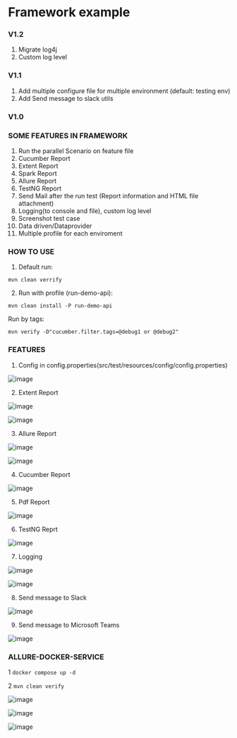 # Framework example
### V1.2
1. Migrate log4j
2. Custom log level

### V1.1
1. Add multiple configure file for multiple environment (default: testing env)
2. Add Send message to slack utils

### V1.0
### SOME FEATURES IN FRAMEWORK

1. Run the parallel Scenario on feature file
2. Cucumber Report
3. Extent Report
4. Spark Report
5. Allure Report
6. TestNG Report
7. Send Mail after the run test (Report information and HTML file attachment)
8. Logging(to console and file), custom log level
9. Screenshot test case
10. Data driven/Dataprovider
11. Multiple profile for each enviroment 

### HOW TO USE
1. Default run:

`mvn clean verrify`

2. Run with profile (run-demo-api):

`mvn clean install -P run-demo-api`

Run by tags:

`mvn verify -D"cucumber.filter.tags=@debug1 or @debug2"`

### FEATURES
1. Config in config.properties(src/test/resources/config/config.properties)

![image](https://user-images.githubusercontent.com/67543695/220126487-781ba264-760d-4216-a69b-d2bba655d443.png)

2. Extent Report

![image](https://user-images.githubusercontent.com/67543695/227717091-555914e8-c23e-45ba-9eb7-7d55f5542dce.png)

![image](https://user-images.githubusercontent.com/67543695/227717115-fc0103b7-09b7-4463-b398-e4b606b580de.png)

3. Allure Report

![image](https://user-images.githubusercontent.com/67543695/227717165-5cfea855-edc3-4e42-8d2e-b655f8a851e6.png)

![image](https://user-images.githubusercontent.com/67543695/227717182-e07b41ee-717d-4034-af3c-96f68ad7b83d.png)

4. Cucumber Report

![image](https://user-images.githubusercontent.com/67543695/220126109-3ad6ea4d-bae4-4a91-be95-43fb73cd1fd5.png)

5. Pdf Report

![image](https://user-images.githubusercontent.com/67543695/218368288-8010dba5-53ff-4d80-a84b-2017cab19de7.png)

6. TestNG Reprt

![image](https://user-images.githubusercontent.com/67543695/227717037-61cea885-d58b-4642-afd5-cbc053a0a957.png)

7. Logging

![image](https://user-images.githubusercontent.com/67543695/227716811-40c9f251-1c47-43c3-9a1a-a188e2a4e03a.png)

![image](https://user-images.githubusercontent.com/67543695/227716832-19a0579b-3888-4b8a-85fd-2e20e332fd8a.png)

8. Send message to Slack

![image](https://user-images.githubusercontent.com/107853696/218916459-41388bca-49d0-438f-8b4c-d1c48c883f69.png)

9. Send message to Microsoft Teams

![image](https://user-images.githubusercontent.com/67543695/220000344-2344aca0-ee10-4c8e-be50-2c17eac04011.png)

### ALLURE-DOCKER-SERVICE

1 `docker compose up -d`

2 `mvn clean verify`

![image](https://github.com/minhvl1/CucumberTestNGExamples/assets/67543695/78f3c3f3-e3da-4076-b9e4-25f19be7a752)

![image](https://github.com/minhvl1/CucumberTestNGExamples/assets/67543695/b5d14b99-caa1-41c4-92b0-1b589dee944b)

![image](https://github.com/minhvl1/CucumberTestNGExamples/assets/67543695/a60ad159-9cb7-43ed-b24e-6de5cb830f89)
